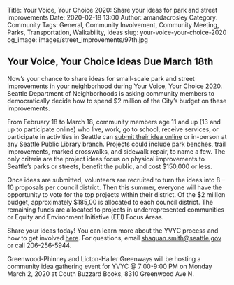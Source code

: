 Title: Your Voice, Your Choice 2020: Share your ideas for park and street improvements 
Date: 2020-02-18 13:00
Author: amandacrosley
Category: Community
Tags: General, Community Involvement, Community Meeting, Parks, Transportation, Walkability, Ideas
slug: your-voice-your-choice-2020
og_image: images/street_improvements/97th.jpg

## Your Voice, Your Choice Ideas Due March 18th 

Now’s your chance to share ideas for small-scale park and street improvements in your neighborhood during Your Voice, Your Choice 2020. Seattle Department of Neighborhoods is asking community members to democratically decide how to spend $2 million of the City’s budget on these improvements.
 
From February 18 to March 18, community members age 11 and up (13 and up to participate online) who live, work, go to school,  receive services, or participate in activities in Seattle can [submit their idea online](http://www.seattle.gov/neighborhoods/programs-and-services/your-voice-your-choice/get-involved/idea-collection) or in-person at any Seattle Public Library branch. Projects could include park benches, trail improvements, marked crosswalks, and sidewalk repair, to name a few. The only criteria are the project ideas focus on physical improvements to Seattle’s parks or streets, benefit the public, and cost $150,000 or less.
 
Once ideas are submitted, volunteers are recruited to turn the ideas into 8 – 10 proposals per council district. Then this summer, everyone will have the opportunity to vote for the top projects within their district. Of the $2 million budget, approximately $185,00 is allocated to each council district. The remaining funds are allocated to projects in underrepresented communities or Equity and Environment Initiative (EEI) Focus Areas. 
 
Share your ideas today! You can learn more about the YVYC process and how to get involved [here](http://www.seattle.gov/neighborhoods/programs-and-services/your-voice-your-choice). For questions, email shaquan.smith@seattle.gov or call 206-256-5944.

Greenwood-Phinney and Licton-Haller Greenways will be hosting a community idea gathering event for YVYC @ 7:00-9:00 PM on Monday March 2, 2020 at Couth Buzzard Books, 8310 Greenwood Ave N.
